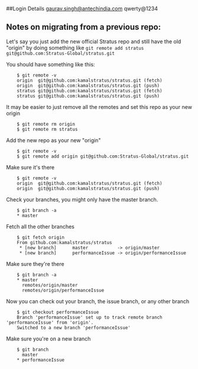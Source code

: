 ##Login Details
gaurav.singh@antechindia.com
qwerty@1234

## Notes on migrating from a previous repo:

Let's say you just add the new official Stratus repo and still have the old "origin"
by doing something like `git remote add stratus git@github.com:Stratus-Global/stratus.git`

You should have something like this:

        $ git remote -v
        origin  git@github.com:kamalstratus/stratus.git (fetch)
        origin  git@github.com:kamalstratus/stratus.git (push)
        stratus git@github.com:kamalstratus/stratus.git (fetch)
        stratus git@github.com:kamalstratus/stratus.git (push)
        
It may be easier to just remove all the remotes and set this repo as your new origin

        $ git remote rm origin
        $ git remote rm stratus
        
Add the new repo as your new "origin"

        $ git remote -v
        $ git remote add origin git@github.com:Stratus-Global/stratus.git
        
Make sure it's there

        $ git remote -v
        origin  git@github.com:kamalstratus/stratus.git (fetch)
        origin  git@github.com:kamalstratus/stratus.git (push)
        
Check your branches, you might only have the master branch.

        $ git branch -a
        * master
        
Fetch all the other branches

        $ git fetch origin
        From github.com:kamalstratus/stratus
         * [new branch]      master           -> origin/master
         * [new branch]      performanceIssue -> origin/performanceIssue
         
Make sure they're there

        $ git branch -a
        * master
          remotes/origin/master
          remotes/origin/performanceIssue
          
Now you can check out your branch, the issue branch, or any other branch

        $ git checkout performanceIssue
        Branch 'performanceIssue' set up to track remote branch 'performanceIssue' from 'origin'.
        Switched to a new branch 'performanceIssue'
        
Make sure you're on a new branch

        $ git branch
          master
        * performanceIssue

